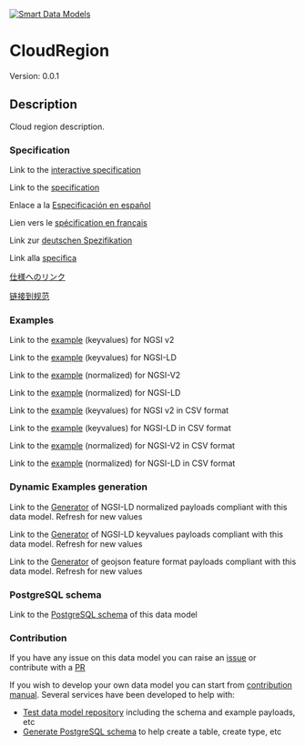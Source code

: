 [![Smart Data Models](https://smartdatamodels.org/wp-content/uploads/2022/01/SmartDataModels_logo.png "Logo")](https://smartdatamodels.org)
# CloudRegion
Version: 0.0.1

## Description 

Cloud region description.
### Specification

Link to the [interactive specification](https://swagger.lab.fiware.org/?url=https://smart-data-models.github.io/dataModel.IT/CloudRegion/swagger.yaml)

Link to the [specification](https://github.com/smart-data-models/dataModel.IT/blob/master/CloudRegion/doc/spec.md)

Enlace a la [Especificación en español](https://github.com/smart-data-models/dataModel.IT/blob/master/CloudRegion/doc/spec_ES.md)

Lien vers le [spécification en français](https://github.com/smart-data-models/dataModel.IT/blob/master/CloudRegion/doc/spec_FR.md)

Link zur [deutschen Spezifikation](https://github.com/smart-data-models/dataModel.IT/blob/master/CloudRegion/doc/spec_DE.md)

Link alla [specifica](https://github.com/smart-data-models/dataModel.IT/blob/master/CloudRegion/doc/spec_IT.md)

[仕様へのリンク](https://github.com/smart-data-models/dataModel.IT/blob/master/CloudRegion/doc/spec_JA.md)

[链接到规范](https://github.com/smart-data-models/dataModel.IT/blob/master/CloudRegion/doc/spec_ZH.md)
### Examples

Link to the [example](https://smart-data-models.github.io/dataModel.IT/CloudRegion/examples/example.json) (keyvalues) for NGSI v2

Link to the [example](https://smart-data-models.github.io/dataModel.IT/CloudRegion/examples/example.jsonld) (keyvalues) for NGSI-LD

Link to the [example](https://smart-data-models.github.io/dataModel.IT/CloudRegion/examples/example-normalized.json) (normalized) for NGSI-V2

Link to the [example](https://smart-data-models.github.io/dataModel.IT/CloudRegion/examples/example-normalized.jsonld) (normalized) for NGSI-LD

Link to the [example](https://github.com/smart-data-models/dataModel.IT/blob/master/CloudRegion/examples/example.json.csv) (keyvalues) for NGSI v2 in CSV format

Link to the [example](https://github.com/smart-data-models/dataModel.IT/blob/master/CloudRegion/examples/example.jsonld.csv) (keyvalues) for NGSI-LD in CSV format

Link to the [example](https://github.com/smart-data-models/dataModel.IT/blob/master/CloudRegion/examples/example-normalized.json.csv) (normalized) for NGSI-V2 in CSV format

Link to the [example](https://github.com/smart-data-models/dataModel.IT/blob/master/CloudRegion/examples/example-normalized.jsonld.csv) (normalized) for NGSI-LD in CSV format
### Dynamic Examples generation

Link to the [Generator](https://smartdatamodels.org/extra/ngsi-ld_generator.php?schemaUrl=https://raw.githubusercontent.com/smart-data-models/dataModel.IT/master/CloudRegion/schema.json&email=info@smartdatamodels.org) of NGSI-LD normalized payloads compliant with this data model. Refresh for new values

Link to the [Generator](https://smartdatamodels.org/extra/ngsi-ld_generator_keyvalues.php?schemaUrl=https://raw.githubusercontent.com/smart-data-models/dataModel.IT/master/CloudRegion/schema.json&email=info@smartdatamodels.org) of NGSI-LD keyvalues payloads compliant with this data model. Refresh for new values

Link to the [Generator](https://smartdatamodels.org/extra/geojson_features_generator.php?schemaUrl=https://raw.githubusercontent.com/smart-data-models/dataModel.IT/master/CloudRegion/schema.json&email=info@smartdatamodels.org) of geojson feature format payloads compliant with this data model. Refresh for new values
### PostgreSQL schema

Link to the [PostgreSQL schema](https://github.com/smart-data-models/dataModel.IT/blob/master/CloudRegion/schema.sql) of this data model
### Contribution

 If you have any issue on this data model you can raise an [issue](https://github.com/smart-data-models/dataModel.IT/issues)  or contribute with a [PR](https://github.com/smart-data-models/dataModel.IT/pulls)

 If you wish to develop your own data model you can start from [contribution manual](https://bit.ly/contribution_manual). Several services have been developed to help with: 
 - [Test data model repository](https://smartdatamodels.org/index.php/data-models-contribution-api/) including the schema and example payloads, etc
 - [Generate PostgreSQL schema](https://smartdatamodels.org/index.php/sql-service/) to help create a table, create type, etc